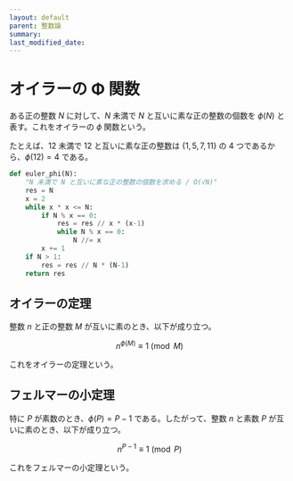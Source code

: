 ```yaml
---
layout: default
parent: 整数論
summary: 
last_modified_date:
---
```


# オイラーの Φ 関数

ある正の整数 $N$ に対して、$N$ 未満で $N$ と互いに素な正の整数の個数を $\phi(N)$ と表す。これをオイラーの $\phi$ 関数という。

たとえば、$12$ 未満で $12$ と互いに素な正の整数は $\lbrace 1,5,7,11 \rbrace$ の $4$ つであるから、$\phi(12) = 4$ である。

```python
def euler_phi(N):
    "N 未満で N と互いに素な正の整数の個数を求める / O(√N)"
    res = N
    x = 2
    while x * x <= N:
        if N % x == 0:
            res = res // x * (x-1)
            while N % x == 0:
                N //= x
        x += 1
    if N > 1:
        res = res // N * (N-1)
    return res
```

## オイラーの定理

整数 $n$ と正の整数 $M$ が互いに素のとき、以下が成り立つ。

$$n^{\phi(M)} \equiv 1 \pmod M$$

これをオイラーの定理という。

## フェルマーの小定理

特に $P$ が素数のとき、$\phi(P) = P-1$ である。したがって、整数 $n$ と素数 $P$ が互いに素のとき、以下が成り立つ。

$$n^{P-1} \equiv 1 \pmod P$$

これをフェルマーの小定理という。